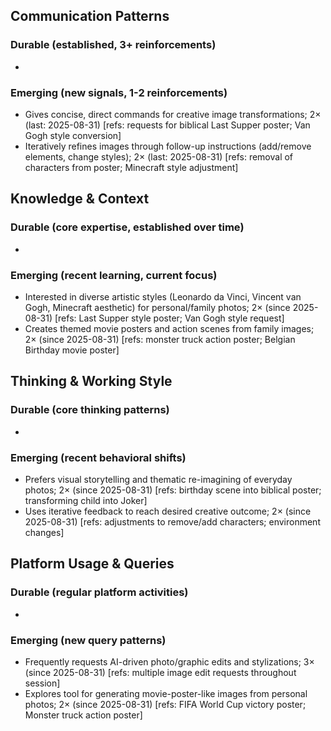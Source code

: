 ## Communication Patterns
### Durable (established, 3+ reinforcements)
- 
### Emerging (new signals, 1-2 reinforcements)
- Gives concise, direct commands for creative image transformations; 2× (last: 2025-08-31) [refs: requests for biblical Last Supper poster; Van Gogh style conversion]
- Iteratively refines images through follow-up instructions (add/remove elements, change styles); 2× (last: 2025-08-31) [refs: removal of characters from poster; Minecraft style adjustment]

## Knowledge & Context
### Durable (core expertise, established over time)
- 
### Emerging (recent learning, current focus)
- Interested in diverse artistic styles (Leonardo da Vinci, Vincent van Gogh, Minecraft aesthetic) for personal/family photos; 2× (since 2025-08-31) [refs: Last Supper style poster; Van Gogh style request]
- Creates themed movie posters and action scenes from family images; 2× (since 2025-08-31) [refs: monster truck action poster; Belgian Birthday movie poster]

## Thinking & Working Style
### Durable (core thinking patterns)
- 
### Emerging (recent behavioral shifts)
- Prefers visual storytelling and thematic re-imagining of everyday photos; 2× (since 2025-08-31) [refs: birthday scene into biblical poster; transforming child into Joker]
- Uses iterative feedback to reach desired creative outcome; 2× (since 2025-08-31) [refs: adjustments to remove/add characters; environment changes]

## Platform Usage & Queries
### Durable (regular platform activities)
- 
### Emerging (new query patterns)
- Frequently requests AI-driven photo/graphic edits and stylizations; 3× (since 2025-08-31) [refs: multiple image edit requests throughout session]
- Explores tool for generating movie-poster-like images from personal photos; 2× (since 2025-08-31) [refs: FIFA World Cup victory poster; Monster truck action poster]